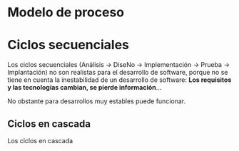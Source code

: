 # Modelo de proceso


# Ciclos secuenciales
Los ciclos secuenciales (Análisis -> DiseNo -> Implementación -> Prueba -> Implantación) no son realistas para el desarrollo de software, porque no se tiene en cuenta la inestabilidad de un desarrollo de software: **Los requisitos y las tecnologías cambian, se pierde información**...

No obstante para desarrollos muy estables puede funcionar.

## Ciclos en cascada
Los ciclos en cascada
